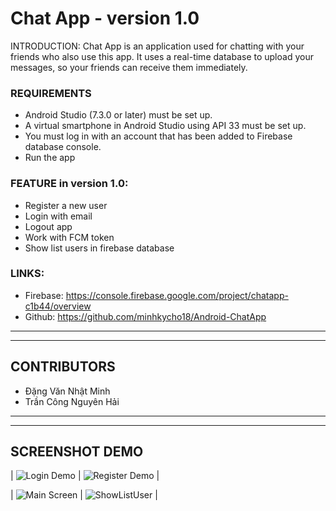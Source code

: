 
# Chat App - version 1.0

INTRODUCTION: Chat App is an application used for chatting with your friends who also use this app. It uses a real-time database to upload your messages, so your friends can receive them immediately.

### REQUIREMENTS
- Android Studio (7.3.0 or later) must be set up.
- A virtual smartphone in Android Studio using API 33 must be set up.
- You must log in with an account that has been added to Firebase database console.
- Run the app

### FEATURE in version 1.0:
- Register a new user
- Login with email
- Logout app
- Work with FCM token
- Show list users in firebase database

### LINKS:
- Firebase: https://console.firebase.google.com/project/chatapp-c1b44/overview
- Github: https://github.com/minhkycho18/Android-ChatApp

---
---

## CONTRIBUTORS
- Đặng Văn Nhật Minh
- Trần Công Nguyên Hải

---
---


## SCREENSHOT DEMO

| ![Login Demo](https://user-images.githubusercontent.com/81858258/227919462-a9e0e6d3-6ef7-4da3-8a46-4877c5a23473.png) | ![Register Demo](https://user-images.githubusercontent.com/81858258/227920814-03e23e27-575e-4145-9420-b7deb6f874f9.png)  |

| ![Main Screen](https://user-images.githubusercontent.com/81858258/227921581-46064666-0b80-4262-9a16-cbb1597af7c9.png) | ![ShowListUser](https://user-images.githubusercontent.com/81858258/227921799-8290cc39-f124-443e-88a3-cef33e71d33b.png) |





